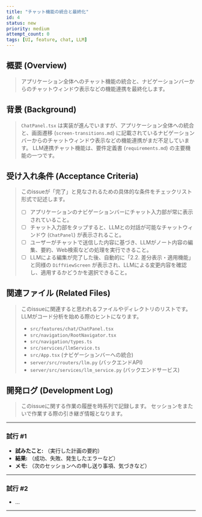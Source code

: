 ```yaml
---
title: "チャット機能の統合と最終化"
id: 4
status: new
priority: medium
attempt_count: 0
tags: [UI, feature, chat, LLM]
---
```


## 概要 (Overview)

> アプリケーション全体へのチャット機能の統合と、ナビゲーションバーからのチャットウィンドウ表示などの機能連携を最終化します。

## 背景 (Background)

> `ChatPanel.tsx` は実装が進んでいますが、アプリケーション全体への統合と、画面遷移 (`screen-transitions.md`) に記載されているナビゲーションバーからのチャットウィンドウ表示などの機能連携がまだ不足しています。
> LLM連携チャット機能は、要件定義書 (`requirements.md`) の主要機能の一つです。

## 受け入れ条件 (Acceptance Criteria)

> このissueが「完了」と見なされるための具体的な条件をチェックリスト形式で記述します。
>
> - [ ] アプリケーションのナビゲーションバーにチャット入力部が常に表示されていること。
> - [ ] チャット入力部をタップすると、LLMとの対話が可能なチャットウィンドウ (`ChatPanel`) が表示されること。
> - [ ] ユーザーがチャットで送信した内容に基づき、LLMがノート内容の編集、要約、Web検索などの処理を実行できること。
> - [ ] LLMによる編集が完了した後、自動的に「2.2. 差分表示・適用機能」と同様の `DiffViewScreen` が表示され、LLMによる変更内容を確認し、適用するかどうかを選択できること。

## 関連ファイル (Related Files)

> このissueに関連すると思われるファイルやディレクトリのリストです。
> LLMがコード分析を始める際のヒントになります。
>
> - `src/features/chat/ChatPanel.tsx`
> - `src/navigation/RootNavigator.tsx`
> - `src/navigation/types.ts`
> - `src/services/llmService.ts`
> - `src/App.tsx` (ナビゲーションバーへの統合)
> - `server/src/routers/llm.py` (バックエンドAPI)
> - `server/src/services/llm_service.py` (バックエンドサービス)

## 開発ログ (Development Log)

> このissueに関する作業の履歴を時系列で記録します。
> セッションをまたいで作業する際の引き継ぎ情報となります。

---
### 試行 #1

- **試みたこと:** （実行した計画の要約）
- **結果:** （成功、失敗、発生したエラーなど）
- **メモ:** （次のセッションへの申し送り事項、気づきなど）

---
### 試行 #2

- ...

---
